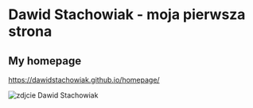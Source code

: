 # Dawid Stachowiak - moja pierwsza strona
## My homepage
https://dawidstachowiak.github.io/homepage/

![zdjcie Dawid Stachowiak](/img.jpg "Dawid Stachowiak")
